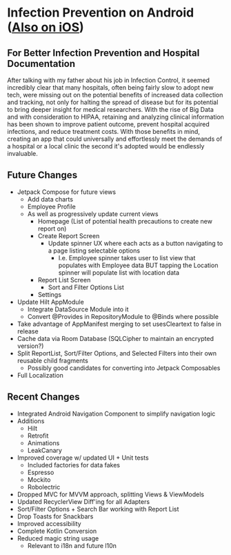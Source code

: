 # Infection Prevention on Android ([Also on iOS](https://github.com/NLCaceres/iOS-Records))

## For Better Infection Prevention and Hospital Documentation
  After talking with my father about his job in Infection Control, it seemed incredibly clear that many hospitals, often being fairly
  slow to adopt new tech, were missing out on the potential benefits of increased data collection and tracking, not only for halting 
  the spread of disease but for its potential to bring deeper insight for medical researchers. With the rise of Big Data and with 
  consideration to HIPAA, retaining and analyzing clinical information has been shown to improve patient outcome, prevent hospital 
  acquired infections, and reduce treatment costs. With those benefits in mind, creating an app that could universally and
  effortlessly meet the demands of a hospital or a local clinic the second it's adopted would be endlessly invaluable.  
  
## Future Changes
  - Jetpack Compose for future views
      - Add data charts
      - Employee Profile
      - As well as progressively update current views
          - Homepage (List of potential health precautions to create new report on)
          - Create Report Screen
            - Update spinner UX where each acts as a button navigating to a page listing selectable options
                - I.e. Employee spinner takes user to list view that populates with Employee data BUT tapping
                the Location spinner will populate list with location data
          - Report List Screen
              - Sort and Filter Options List
          - Settings
  - Update Hilt AppModule
      - Integrate DataSource Module into it
      - Convert @Provides in RepositoryModule to @Binds where possible
  - Take advantage of AppManifest merging to set usesCleartext to false in release
  - Cache data via Room Database (SQLCipher to maintain an encrypted version?)
  - Split ReportList, Sort/Filter Options, and Selected Filters into their own reusable child fragments
      - Possibly good candidates for converting into Jetpack Composables
  - Full Localization

## Recent Changes
  - Integrated Android Navigation Component to simplify navigation logic
  - Additions
      - Hilt
      - Retrofit
      - Animations
      - LeakCanary
  - Improved coverage w/ updated UI + Unit tests
      - Included factories for data fakes
      - Espresso
      - Mockito
      - Robolectric
  - Dropped MVC for MVVM approach, splitting Views & ViewModels
  - Updated RecyclerView Diff'ing for all Adapters
  - Sort/Filter Options + Search Bar working with Report List 
  - Drop Toasts for Snackbars
  - Improved accessibility
  - Complete Kotlin Conversion
  - Reduced magic string usage
      - Relevant to i18n and future l10n
